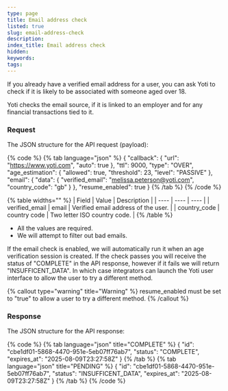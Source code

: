 ```yaml
---
type: page
title: Email address check
listed: true
slug: email-address-check
description: 
index_title: Email address check
hidden: 
keywords: 
tags: 
---
```


If you already have a verified email address for a user, you can ask Yoti to check if it is likely to be associated with someone aged over 18.

Yoti checks the email source, if it is linked to an employer and for any financial transactions tied to it.

### Request

The JSON structure for the API request (payload):

{% code %}
{% tab language="json" %}
{
  "callback": {
    "url": "https://www.yoti.com",
    "auto": true
  },
  "ttl": 9000, 
  "type": "OVER",
  "age_estimation": { 
    "allowed": true,
    "threshold": 23,
    "level": "PASSIVE"
  },
  "email": {
    "data": {
        "verified_email": "melissa.peterson@yoti.com",
        "country_code": "gb"
    }
  },
  "resume_enabled": true
}
{% /tab %}
{% /code %}

{% table widths="" %}
| Field | Value | Description | 
| ---- | ---- | ---- | 
| verified_email | email | Verified email address of the user. | 
| country_code | country code | Two letter ISO country code. | 
{% /table %}

- All the values are required.
- We will attempt to filter out bad emails.

If the email check is enabled, we will automatically run it when an age verification session is created. If the check passes you will receive the status of "COMPLETE" in the API response, however if it fails we will return "INSUFFICENT_DATA". In which case integrators can launch the Yoti user interface to allow the user to try a different method.

{% callout type="warning" title="Warning" %}
resume_enabled must be set to "true" to allow a user to try a different method.
{% /callout %}

### Response

The JSON structure for the API response:

{% code %}
{% tab language="json" title="COMPLETE" %}
{
    "id": "cbe1df01-5868-4470-951e-5eb07ff76ab7",
    "status": "COMPLETE",
    "expires_at": "2025-08-09T23:27:58Z"
}
{% /tab %}
{% tab language="json" title="PENDING" %}
{
    "id": "cbe1df01-5868-4470-951e-5eb07ff76ab7",
    "status": "INSUFFICENT_DATA",
    "expires_at": "2025-08-09T23:27:58Z"
}
{% /tab %}
{% /code %}